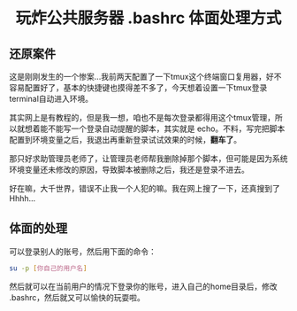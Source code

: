 # <div align=center>玩炸公共服务器 .bashrc 体面处理方式</div>

## 还原案件

这是刚刚发生的一个惨案...我前两天配置了一下tmux这个终端窗口复用器，好不容易配置好了，基本的快捷键也摸得差不多了，今天想着设置一下tmux登录terminal自动进入环境。

其实网上是有教程的，但是我一想，咱也不是每次登录都得用这个tmux管理，所以就想着能不能写一个登录自动提醒的脚本，其实就是 echo。不料，写完把脚本配置到环境变量之后，我退出再重新登录试试效果的时候，**翻车了**。

那只好求助管理员老师了，让管理员老师帮我删除掉那个脚本，但可能是因为系统环境变量还未修改的原因，导致脚本被删除之后，我还是登录不进去。

好在嘛，大千世界，错误不止我一个人犯的嘛。我在网上搜了一下，还真搜到了 Hhhh...

## 体面的处理

可以登录别人的账号，然后用下面的命令：

```bash
su -p [你自己的用户名]
```

然后就可以在当前用户的情况下登录你的账号，进入自己的home目录后，修改 .bashrc，然后就又可以愉快的玩耍啦。
